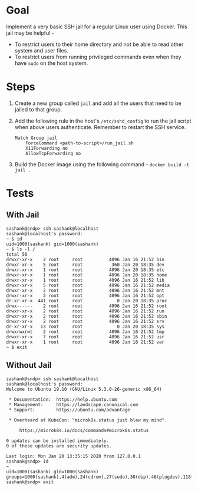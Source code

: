 # Goal

Implement a very basic SSH jail for a regular Linux user using Docker. This jail may be helpful -

* To restrict users to their home directory and not be able to read other system and user files.
* To restrict users from running privileged commands even when they have `sudo` on the host system.


# Steps

1. Create a new group called `jail` and add all the users that need to be jailed to that group.

2. Add the following rule in the host's `/etc/sshd_config` to run the jail script when above users authenticate. Remember to restart the SSH service.

    ```
    Match Group jail
        ForceCommand <path-to-script>/run_jail.sh
        X11Forwarding no
        AllowTcpForwarding no
    ```

3. Build the Docker image using the following command - `docker build -t jail .`


# Tests

## With Jail

```
sashank@sndp> ssh sashank@localhost
sashank@localhost's password:
~ $ id
uid=1000(sashank) gid=1000(sashank)
~ $ ls -l /
total 56
drwxr-xr-x    2 root     root          4096 Jan 16 21:52 bin
drwxr-xr-x    5 root     root           360 Jan 20 18:35 dev
drwxr-xr-x    1 root     root          4096 Jan 20 18:35 etc
drwxr-xr-x    1 root     root          4096 Jan 20 18:35 home
drwxr-xr-x    1 root     root          4096 Jan 16 21:52 lib
drwxr-xr-x    5 root     root          4096 Jan 16 21:52 media
drwxr-xr-x    2 root     root          4096 Jan 16 21:52 mnt
drwxr-xr-x    2 root     root          4096 Jan 16 21:52 opt
dr-xr-xr-x  441 root     root             0 Jan 20 18:35 proc
drwx------    2 root     root          4096 Jan 16 21:52 root
drwxr-xr-x    2 root     root          4096 Jan 16 21:52 run
drwxr-xr-x    2 root     root          4096 Jan 16 21:52 sbin
drwxr-xr-x    2 root     root          4096 Jan 16 21:52 srv
dr-xr-xr-x   13 root     root             0 Jan 20 18:35 sys
drwxrwxrwt    2 root     root          4096 Jan 16 21:52 tmp
drwxr-xr-x    7 root     root          4096 Jan 16 21:52 usr
drwxr-xr-x    1 root     root          4096 Jan 16 21:52 var
~ $ exit
```

## Without Jail

```
sashank@sndp> ssh sashank@localhost
sashank@localhost's password: 
Welcome to Ubuntu 19.10 (GNU/Linux 5.3.0-26-generic x86_64)

 * Documentation:  https://help.ubuntu.com
 * Management:     https://landscape.canonical.com
 * Support:        https://ubuntu.com/advantage

 * Overheard at KubeCon: "microk8s.status just blew my mind".

     https://microk8s.io/docs/commands#microk8s.status

0 updates can be installed immediately.
0 of these updates are security updates.

Last login: Mon Jan 20 13:35:15 2020 from 127.0.0.1
sashank@sndp> id                                                                                     ~
uid=1000(sashank) gid=1000(sashank) groups=1000(sashank),4(adm),24(cdrom),27(sudo),30(dip),46(plugdev),118(lpadmin),128(sambashare),129(docker),998(lxd),1001(jail)
sashank@sndp> exit
```
